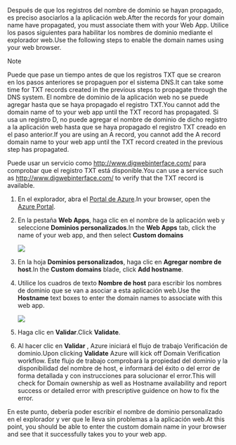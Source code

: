 <span data-ttu-id="c3a5a-101">Después de que los registros del nombre de dominio se hayan propagado, es preciso asociarlos a la aplicación web.</span><span class="sxs-lookup"><span data-stu-id="c3a5a-101">After the records for your domain name have propagated, you must associate them with your Web App.</span></span> <span data-ttu-id="c3a5a-102">Utilice los pasos siguientes para habilitar los nombres de dominio mediante el explorador web.</span><span class="sxs-lookup"><span data-stu-id="c3a5a-102">Use the following steps to enable the domain names using your web browser.</span></span>

> [!NOTE]
> <span data-ttu-id="c3a5a-103">Puede que pase un tiempo antes de que los registros TXT que se crearon en los pasos anteriores se propaguen por el sistema DNS.</span><span class="sxs-lookup"><span data-stu-id="c3a5a-103">It can take some time for TXT records created in the previous steps to propagate through the DNS system.</span></span> <span data-ttu-id="c3a5a-104">El nombre de dominio de la aplicación web no se puede agregar hasta que se haya propagado el registro TXT.</span><span class="sxs-lookup"><span data-stu-id="c3a5a-104">You cannot add the domain name of to your web app until the TXT record has propagated.</span></span> <span data-ttu-id="c3a5a-105">Si usa un registro D, no puede agregar el nombre de dominio de dicho registro a la aplicación web hasta que se haya propagado el registro TXT creado en el paso anterior.</span><span class="sxs-lookup"><span data-stu-id="c3a5a-105">If you are using an A record, you cannot add the A record domain name to your web app until the TXT record created in the previous step has propagated.</span></span>
> 
> <span data-ttu-id="c3a5a-106">Puede usar un servicio como <a href="http://www.digwebinterface.com/">http://www.digwebinterface.com/</a> para comprobar que el registro TXT está disponible.</span><span class="sxs-lookup"><span data-stu-id="c3a5a-106">You can use a service such as <a href="http://www.digwebinterface.com/">http://www.digwebinterface.com/</a> to verify that the TXT record is available.</span></span>
> 
> 

1. <span data-ttu-id="c3a5a-107">En el explorador, abra el [Portal de Azure](https://portal.azure.com).</span><span class="sxs-lookup"><span data-stu-id="c3a5a-107">In your browser, open the [Azure Portal](https://portal.azure.com).</span></span>
2. <span data-ttu-id="c3a5a-108">En la pestaña **Web Apps**, haga clic en el nombre de la aplicación web y seleccione **Dominios personalizados**.</span><span class="sxs-lookup"><span data-stu-id="c3a5a-108">In the **Web Apps** tab, click the name of your web app, and then select **Custom domains**</span></span>
   
    ![](./media/custom-dns-web-site/dncmntask-cname-6.png)
3. <span data-ttu-id="c3a5a-109">En la hoja **Dominios personalizados**, haga clic en **Agregar nombre de host**.</span><span class="sxs-lookup"><span data-stu-id="c3a5a-109">In the **Custom domains** blade, click **Add hostname**.</span></span>
4. <span data-ttu-id="c3a5a-110">Utilice los cuadros de texto **Nombre de host** para escribir los nombres de dominio que se van a asociar a esta aplicación web.</span><span class="sxs-lookup"><span data-stu-id="c3a5a-110">Use the **Hostname** text boxes to enter the domain names to associate with this web app.</span></span>
   
    ![](./media/custom-dns-web-site/add-custom-domain.png)
5. <span data-ttu-id="c3a5a-111">Haga clic en **Validar**.</span><span class="sxs-lookup"><span data-stu-id="c3a5a-111">Click **Validate**.</span></span>
6. <span data-ttu-id="c3a5a-112">Al hacer clic en **Validar** , Azure iniciará el flujo de trabajo Verificación de dominio.</span><span class="sxs-lookup"><span data-stu-id="c3a5a-112">Upon clicking **Validate** Azure will kick off Domain Verification workflow.</span></span> <span data-ttu-id="c3a5a-113">Este flujo de trabajo comprobará la propiedad del dominio y la disponibilidad del nombre de host, e informará del éxito o del error de forma detallada y con instrucciones para solucionar el error.</span><span class="sxs-lookup"><span data-stu-id="c3a5a-113">This will check for Domain ownership as well as Hostname availability and report success or detailed error with prescriptive guidence on how to fix the error.</span></span>    

<span data-ttu-id="c3a5a-114">En este punto, debería poder escribir el nombre de dominio personalizado en el explorador y ver que le lleva sin problemas a la aplicación web.</span><span class="sxs-lookup"><span data-stu-id="c3a5a-114">At this point, you should be able to enter the custom domain name in your browser and see that it successfully takes you to your web app.</span></span>

